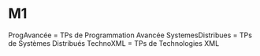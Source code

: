 M1
==
ProgAvancée = TPs de Programmation Avancée
SystemesDistribues = TPs de Systèmes Distribués
TechnoXML = TPs de Technologies XML
